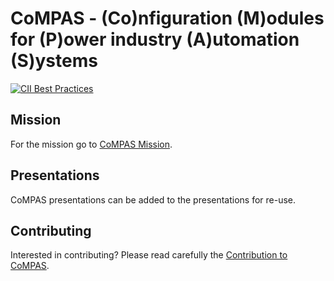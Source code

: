 # CoMPAS - (Co)nfiguration (M)odules for (P)ower industry (A)utomation (S)ystems

[![CII Best Practices](https://bestpractices.coreinfrastructure.org/projects/5925/badge)](https://bestpractices.coreinfrastructure.org/projects/5925)

## Mission

For the mission go to [CoMPAS Mission](https://com-pas.github.io/contributing/MISSION-COMPAS.html).

## Presentations

CoMPAS presentations can be added to the presentations for re-use.

## Contributing

Interested in contributing? Please read carefully the [Contribution to CoMPAS](https://com-pas.github.io/contributing/).
